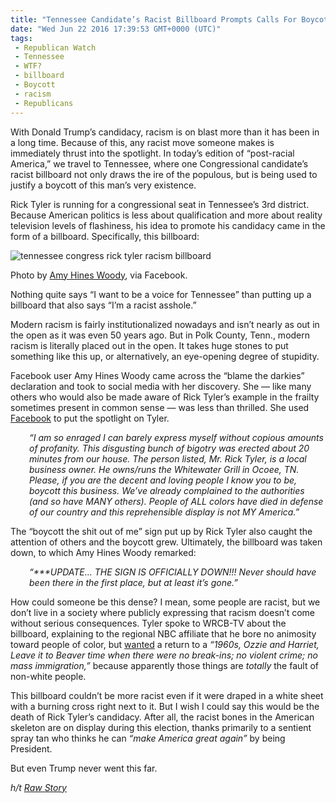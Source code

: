 ```yaml
---
title: "Tennessee Candidate’s Racist Billboard Prompts Calls For Boycott"
date: "Wed Jun 22 2016 17:39:53 GMT+0000 (UTC)"
tags: 
 - Republican Watch
 - Tennessee
 - WTF?
 - billboard
 - Boycott
 - racism
 - Republicans
---
```

<p>With Donald Trump&#x2019;s candidacy, racism is on blast more than it has been in a long time. Because of this, any racist move someone makes is immediately thrust into the spotlight. In today&#x2019;s edition of &#x201C;post-racial America,&#x201D; we travel to Tennessee, where one Congressional candidate&#x2019;s racist billboard not only draws the ire of the populous, but is being used to justify a boycott of this man&#x2019;s very existence.</p><p><!-- Quick Adsense WordPress Plugin: http://quicksense.net/ --></p><p>Rick Tyler is running for a congressional seat in Tennessee&#x2019;s 3rd district. Because American politics is less about qualification and more about reality television levels of flashiness, his idea to promote his candidacy came in the form of a billboard. Specifically, this billboard:</p><div id="attachment_138590" style="width: 610px" class="wp-caption aligncenter"><img class="size-large wp-image-138590" src="http://i1.wp.com/cdn.liberalamerica.org/wp-content/uploads/2016/06/13495307_10154900183329908_3584083896726242531_n-600x338.jpg?resize=600%2C338" alt="tennessee congress rick tyler racism billboard" srcset="http://cdn.liberalamerica.org/wp-content/uploads/2016/06/13495307_10154900183329908_3584083896726242531_n.jpg 600w, http://cdn.liberalamerica.org/wp-content/uploads/2016/06/13495307_10154900183329908_3584083896726242531_n.jpg 64w, http://cdn.liberalamerica.org/wp-content/uploads/2016/06/13495307_10154900183329908_3584083896726242531_n.jpg 350w, http://cdn.liberalamerica.org/wp-content/uploads/2016/06/13495307_10154900183329908_3584083896726242531_n.jpg 768w, http://cdn.liberalamerica.org/wp-content/uploads/2016/06/13495307_10154900183329908_3584083896726242531_n.jpg 795w, http://cdn.liberalamerica.org/wp-content/uploads/2016/06/13495307_10154900183329908_3584083896726242531_n.jpg 960w" sizes="(max-width: 600px) 100vw, 600px" data-recalc-dims="1">
<p class="wp-caption-text">Photo by <a href="https://www.facebook.com/photo.php?fbid=10154900183329908&amp;set=a.10150489609134908.458456.773804907&amp;type=3&amp;theater" onclick="__gaTracker(&apos;send&apos;, &apos;event&apos;, &apos;outbound-article&apos;, &apos;https://www.facebook.com/photo.php?fbid=10154900183329908&amp;set=a.10150489609134908.458456.773804907&amp;type=3&amp;theater&apos;, &apos;Amy Hines Woody&apos;);">Amy Hines Woody</a>, via Facebook.</p>
</div><p>Nothing quite says &#x201C;I want to be a voice for Tennessee&#x201D; than putting up a billboard that also says &#x201C;I&#x2019;m a racist asshole.&#x201D;</p><p>Modern racism is fairly institutionalized nowadays and isn&#x2019;t nearly as out in the open as it was even 50 years ago. But in Polk County, Tenn., modern racism is literally placed out in the open. It takes huge stones to put something like this up, or alternatively, an eye-opening degree of stupidity.</p><p>Facebook user Amy Hines Woody came across the &#x201C;blame the darkies&#x201D; declaration and took to social media with her discovery. She &#x2014; like many others who would also be made aware of Rick Tyler&#x2019;s example in the frailty sometimes present in common sense &#x2014; was less than thrilled. She used <a href="https://www.facebook.com/amy.h.woody?fref=nf" onclick="__gaTracker(&apos;send&apos;, &apos;event&apos;, &apos;outbound-article&apos;, &apos;https://www.facebook.com/amy.h.woody?fref=nf&apos;, &apos;Facebook&apos;);">Facebook</a> to put the spotlight on Tyler.</p><p style="padding-left: 30px"><em>&#x201C;I am so enraged I can barely express myself without copious amounts of profanity. This disgusting bunch of bigotry was erected about 20 minutes from our house. The person listed, Mr. Rick Tyler, is a local business owner. He owns/runs the Whitewater Grill in Ocoee, TN. Please, if you are the decent and loving people I know you to be, boycott this business. We&#x2019;ve already complained to the authorities (and so have MANY others). People of ALL colors have died in defense of our country and this reprehensible display is not MY America.&#x201D;</em></p><p>The &#x201C;boycott the shit out of me&#x201D; sign put up by Rick Tyler also caught the attention of others and the boycott grew. Ultimately, the billboard was taken down, to which Amy Hines Woody remarked:</p><p style="padding-left: 30px"><em>&#x201C;***UPDATE&#x2026; THE SIGN IS OFFICIALLY DOWN!!! Never should have been there in the first place, but at least it&#x2019;s gone.&#x201D;</em></p><p>How could someone be this dense? I mean, some people are racist, but we don&#x2019;t live in a society where publicly expressing that racism doesn&#x2019;t come without serious consequences. Tyler spoke to WRCB-TV about the billboard, explaining to the regional NBC affiliate that he bore no animosity toward people of color, but <a href="http://www.wrcbtv.com/story/32277324/make-america-white-again-campaign-sign-causing-controversy-in-polk-co" onclick="__gaTracker(&apos;send&apos;, &apos;event&apos;, &apos;outbound-article&apos;, &apos;http://www.wrcbtv.com/story/32277324/make-america-white-again-campaign-sign-causing-controversy-in-polk-co&apos;, &apos;wanted&apos;);">wanted</a> a return to a <em>&#x201C;1960s, Ozzie and Harriet, Leave it to Beaver time when there were no break-ins; no violent crime; no mass immigration,&#x201D;</em> because apparently those things are&#xA0;<em>totally&#xA0;</em>the fault of non-white people.</p><p><!-- Quick Adsense WordPress Plugin: http://quicksense.net/ --></p><p>This billboard couldn&#x2019;t be more racist even if it were draped in a white sheet with a burning cross right next to it. But I wish I could say this would be the death of Rick Tyler&#x2019;s candidacy. After all, the racist bones in the American skeleton are on display during this election, thanks primarily to a sentient spray tan who thinks he can <em>&#x201C;make America great again&#x201D;</em> by being President.</p><p>But even Trump never went this far.</p><p><em>h/t <a href="http://www.rawstory.com/2016/06/make-america-white-again-tennessee-candidate-faces-boycott-over-trump-inspired-racist-billboard/" onclick="__gaTracker(&apos;send&apos;, &apos;event&apos;, &apos;outbound-article&apos;, &apos;http://www.rawstory.com/2016/06/make-america-white-again-tennessee-candidate-faces-boycott-over-trump-inspired-racist-billboard/&apos;, &apos;Raw Story&apos;);">Raw Story</a></em></p><div style="font-size:0px;height:0px;line-height:0px;margin:0;padding:0;clear:both"></div>